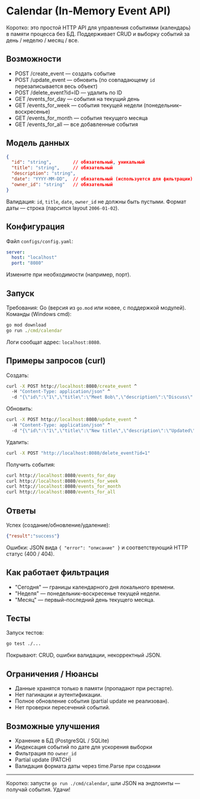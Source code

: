 # Calendar (In‑Memory Event API)

Коротко: это простой HTTP API для управления событиями (календарь) в памяти процесса без БД. Поддерживает CRUD и выборку событий за день / неделю / месяц / все.

## Возможности
- POST /create_event — создать событие
- POST /update_event — обновить (по совпадающему `id` перезаписывается весь объект)
- POST /delete_event?id=ID — удалить по ID
- GET  /events_for_day   — события на текущий день
- GET  /events_for_week  — события текущей недели (понедельник–воскресенье)
- GET  /events_for_month — события текущего месяца
- GET  /events_for_all   — все добавленные события

## Модель данных
```json
{
  "id": "string",        // обязательный, уникальный
  "title": "string",     // обязательный
  "description": "string",
  "date": "YYYY-MM-DD",  // обязательный (используется для фильтрации)
  "owner_id": "string"   // обязательный
}
```
Валидация: `id`, `title`, `date`, `owner_id` не должны быть пустыми. Формат даты — строка (парсится layout `2006-01-02`).

## Конфигурация
Файл `configs/config.yaml`:
```yaml
server:
  host: "localhost"
  port: "8080"
```
Измените при необходимости (например, порт).

## Запуск
Требования: Go (версия из `go.mod` или новее, с поддержкой модулей).  
Команды (Windows cmd):
```cmd
go mod download
go run ./cmd/calendar
```
Логи сообщат адрес: `localhost:8080`.

## Примеры запросов (curl)
Создать:
```cmd
curl -X POST http://localhost:8080/create_event ^
  -H "Content-Type: application/json" ^
  -d "{\"id\":\"1\",\"title\":\"Meet Bob\",\"description\":\"Discuss\",\"date\":\"2025-10-01\",\"owner_id\":\"user123\"}"
```
Обновить:
```cmd
curl -X POST http://localhost:8080/update_event ^
  -H "Content-Type: application/json" ^
  -d "{\"id\":\"1\",\"title\":\"New title\",\"description\":\"Updated\",\"date\":\"2025-10-01\",\"owner_id\":\"user123\"}"
```
Удалить:
```cmd
curl -X POST "http://localhost:8080/delete_event?id=1"
```
Получить события:
```cmd
curl http://localhost:8080/events_for_day
curl http://localhost:8080/events_for_week
curl http://localhost:8080/events_for_month
curl http://localhost:8080/events_for_all
```

## Ответы
Успех (создание/обновление/удаление):
```json
{"result":"success"}
```
Ошибки: JSON вида `{ "error": "описание" }` и соответствующий HTTP статус (400 / 404).

## Как работает фильтрация
- "Сегодня" — границы календарного дня локального времени.
- "Неделя" — понедельник–воскресенье текущей недели.
- "Месяц" — первый–последний день текущего месяца.

## Тесты
Запуск тестов:
```cmd
go test ./...
```
Покрывают: CRUD, ошибки валидации, некорректный JSON.

## Ограничения / Нюансы
- Данные хранятся только в памяти (пропадают при рестарте).
- Нет пагинации и аутентификации.
- Полное обновление события (partial update не реализован).
- Нет проверки пересечений событий.

## Возможные улучшения
- Хранение в БД (PostgreSQL / SQLite)
- Индексация событий по дате для ускорения выборки
- Фильтрация по `owner_id`
- Partial update (PATCH)
- Валидация формата даты через time.Parse при создании

---
Коротко: запусти `go run ./cmd/calendar`, шли JSON на эндпоинты — получай события. Удачи!

